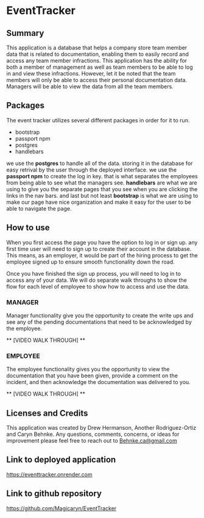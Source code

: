 # EventTracker
 

 ## Summary

 This application is a database that helps a company store team member data that is related to documentation, enabling them to easily record and access any team member infractions. This application has the ability for both a member of management as well as team members to be able to log in and view these infractions. However, let it be noted that the team members will only be able to access their personal documentation data. Managers will be able to view the data from all the team members. 

## Packages
 The event tracker utilizes several different packages in order for it to run. 
 * bootstrap
 * passport npm
 * postgres
 * handlebars

 we use the **postgres** to handle all of the data. storing it in the database for easy retrival by the user through the deployed interface. we use the **passport npm** to create the log in key. that is what separates the employees from being able to see what the managers see. **handlebars** are what we are using to give you the separate pages that you see when you are clicking the links in the nav bars. and last but not least **bootstrap** is what we are using to make our page have nice organization and make it easy for the user to be able to navigate the page.

 ## How to use
  When you first access the page you have the option to log in or sign up. any first time user will need to sign up to create their account in the database. This means, as an employer, it would be part of the hiring process to get the employee signed up to ensure smooth functionality down the road. 

  Once you have finished the sign up process, you will need to log in to access any of your data. We will do separate walk throughs to show the flow for each level of employee to show how to access and use the data.

  ### **MANAGER**
  Manager functionality give you the opportunity to create the write ups and see any of the pending documentations that need to be acknowledged by the employee.

   ** [VIDEO WALK THROUGH] **

  ### **EMPLOYEE**
  The employee functionality gives you the opportunity to view the documentation that you have been given, provide a comment on the incident, and then acknowledge the documentation was delivered to you.

  ** [VIDEO WALK THROUGH] **

 ## Licenses and Credits
This application was created by Drew Hermanson, Another Rodriguez-Ortiz and Caryn Behnke. Any questions, comments, concerns, or ideas for improvement please feel free to reach out to Behnke.ca@gmail.com

## Link to deployed application

https://eventtracker.onrender.com

## Link to github repository

https://github.com/Magicaryn/EventTracker